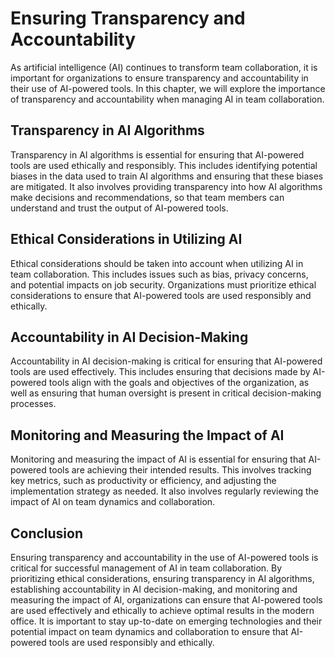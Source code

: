 Ensuring Transparency and Accountability
======================================================================================

As artificial intelligence (AI) continues to transform team collaboration, it is important for organizations to ensure transparency and accountability in their use of AI-powered tools. In this chapter, we will explore the importance of transparency and accountability when managing AI in team collaboration.

Transparency in AI Algorithms
-----------------------------

Transparency in AI algorithms is essential for ensuring that AI-powered tools are used ethically and responsibly. This includes identifying potential biases in the data used to train AI algorithms and ensuring that these biases are mitigated. It also involves providing transparency into how AI algorithms make decisions and recommendations, so that team members can understand and trust the output of AI-powered tools.

Ethical Considerations in Utilizing AI
--------------------------------------

Ethical considerations should be taken into account when utilizing AI in team collaboration. This includes issues such as bias, privacy concerns, and potential impacts on job security. Organizations must prioritize ethical considerations to ensure that AI-powered tools are used responsibly and ethically.

Accountability in AI Decision-Making
------------------------------------

Accountability in AI decision-making is critical for ensuring that AI-powered tools are used effectively. This includes ensuring that decisions made by AI-powered tools align with the goals and objectives of the organization, as well as ensuring that human oversight is present in critical decision-making processes.

Monitoring and Measuring the Impact of AI
-----------------------------------------

Monitoring and measuring the impact of AI is essential for ensuring that AI-powered tools are achieving their intended results. This involves tracking key metrics, such as productivity or efficiency, and adjusting the implementation strategy as needed. It also involves regularly reviewing the impact of AI on team dynamics and collaboration.

Conclusion
----------

Ensuring transparency and accountability in the use of AI-powered tools is critical for successful management of AI in team collaboration. By prioritizing ethical considerations, ensuring transparency in AI algorithms, establishing accountability in AI decision-making, and monitoring and measuring the impact of AI, organizations can ensure that AI-powered tools are used effectively and ethically to achieve optimal results in the modern office. It is important to stay up-to-date on emerging technologies and their potential impact on team dynamics and collaboration to ensure that AI-powered tools are used responsibly and ethically.
